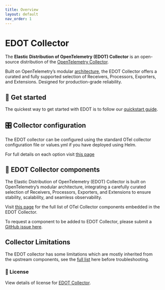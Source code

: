 ```yaml
---
title: Overview
layout: default
nav_order: 1
---
```


# EDOT Collector

The **Elastic Distribution of OpenTelemetry (EDOT) Collector** is an open-source distribution of the [OpenTelemetry Collector](https://github.com/open-telemetry/opentelemetry-collector).

Built on OpenTelemetry’s modular [architecture](https://opentelemetry.io/docs/collector/), the EDOT Collector offers a curated and fully supported selection of Receivers, Processors, Exporters, and Extensions. Designed for production-grade reliability. 

## 🚀 Get started
The quickest way to get started with EDOT is to follow our [quickstart guide](../quickstart/index).

## 🎛️ Collector configuration
The EDOT collector can be configured using the standard OTel collector configuration file or values.yml if you have deployed using Helm.

For full details on each option visit [this page](./config/index)

## 🧩 EDOT Collector components

The Elastic Distribution of OpenTelemetry (EDOT) Collector is built on OpenTelemetry’s modular architecture, integrating a carefully curated selection of Receivers, Processors, Exporters, and Extensions to ensure stability, scalability, and seamless observability. 

Visit [this page](./components) for the full list of OTel Collector components embedded in the EDOT Collector.

To request a component to be added to EDOT Collector, please submit a [GitHub issue here](https://github.com/elastic/opentelemetry/issues/new/choose).

## Collector Limitations
The EDOT collector has some limitations which are mostly inherited from the upstream components, see the [full list](./edot-collector-limitations) here before troubleshooting.

### 📄 License
View details of license for [EDOT Collector](https://github.com/elastic/elastic-agent/blob/main/LICENSE.txt). 